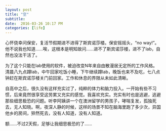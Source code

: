 ```yaml
---
layout: post
title: "空"
subtitle:
date:  2016-03-26 10:17 PM
categories: [life]
---
```

心怀侥幸问保安，复活节假期进不进得了斯宾诺莎楼。保安摇摇头，“no way!”。他不说我也知道……唉，这根本是明知故问……进不了斯宾诺莎楼，进不了lab，自然也没法干活了。  

为了这个只能在lab使用的软件，被迫改变N年来自由散漫居无定所的工作风格。清晨八九点蹲lab，中午回家吃饭小睡，下午继续蹲lab，晚饭也来不及吃，七八点钟赶在斯宾诺莎楼关门前回家。工作和休息的界限从未如此清晰。   

自高中之后，很久没有这样充实过了，纯粹的体力和脑力投入。一开始有些不习惯，后来竟然很享受这劳累又充实的感觉。我喜欢充实。充实有时也是逃避，逃避那些细思极恐的问题。听李阿姨讲一个在澳洲留学的男孩子，哮喘复发，孤独死去，无人知晓。啊，夜深人静的时候，这样的场景不知在脑海里跑了多少次，异国他乡的房间，猝然死去，没有人知道，没有人知道。  

额……不过2天假，足够让我细思极恐的了……  
